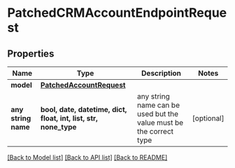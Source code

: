 # PatchedCRMAccountEndpointRequest


## Properties
Name | Type | Description | Notes
------------ | ------------- | ------------- | -------------
**model** | [**PatchedAccountRequest**](PatchedAccountRequest.md) |  | 
**any string name** | **bool, date, datetime, dict, float, int, list, str, none_type** | any string name can be used but the value must be the correct type | [optional]

[[Back to Model list]](../README.md#documentation-for-models) [[Back to API list]](../README.md#documentation-for-api-endpoints) [[Back to README]](../README.md)


